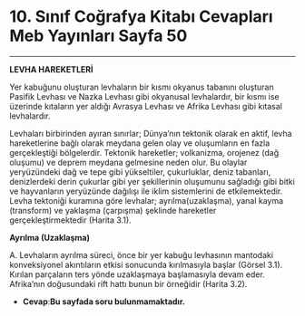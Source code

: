 # 10. Sınıf Coğrafya Kitabı Cevapları Meb Yayınları Sayfa 50

---

**LEVHA HAREKETLERİ**

Yer kabuğunu oluşturan levhaların bir kısmı okyanus tabanını oluşturan Pasifik Levhası ve Nazka Levhası gibi okyanusal levhalardır, bir kısmı ise üzerinde kıtaların yer aldığı Avrasya Levhası ve Afrika Levhası gibi kıtasal levhalardır.

Levhaları birbirinden ayıran sınırlar; Dünya’nın tektonik olarak en aktif, levha hareketlerine bağlı olarak meydana gelen olay ve oluşumların en fazla gerçekleştiği bölgelerdir. Tektonik hareketler; volkanizma, orojenez (dağ oluşumu) ve deprem meydana gelmesine neden olur. Bu olaylar yeryüzündeki dağ ve tepe gibi yükseltiler, çukurluklar, deniz tabanları, denizlerdeki derin çukurlar gibi yer şekillerinin oluşumunu sağladığı gibi bitki ve hayvanların yeryüzünde dağılışı ile iklim sistemlerini de etkilemektedir. Levha tektoniği kuramına göre levhalar; ayrılma(uzaklaşma), yanal kayma (transform) ve yaklaşma (çarpışma) şeklinde hareketler gerçekleştirmektedir (Harita 3.1).

**Ayrılma (Uzaklaşma)**

A. Levhaların ayrılma süreci, önce bir yer kabuğu levhasının mantodaki konveksiyonel akıntıların etkisi sonucunda kırılmasıyla başlar (Görsel 3.1). Kırılan parçaların ters yönde uzaklaşmaya başlamasıyla devam eder. Afrika’nın doğusundaki rift hattı bunun bir örneğidir (Harita 3.2).

-   **Cevap**:**Bu sayfada soru bulunmamaktadır.**